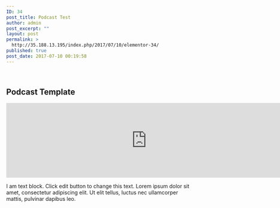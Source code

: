 ```yaml
---
ID: 34
post_title: Podcast Test
author: admin
post_excerpt: ""
layout: post
permalink: >
  http://35.188.13.195/index.php/2017/07/10/elementor-34/
published: true
post_date: 2017-07-10 00:19:58
---
```

&nbsp;
<h2>Podcast Template</h2>
<iframe src="https://w.soundcloud.com/player/?visual=false&amp;url=https%3A%2F%2Fapi.soundcloud.com%2Ftracks%2F36701924&amp;show_artwork=true&amp;maxwidth=750&amp;maxheight=1000&amp;auto_play=false&amp;buying=false&amp;liking=true&amp;download=true&amp;sharing=false&amp;show_comments=false&amp;show_playcount=true&amp;show_user=true&amp;color" width="750" height="200" frameborder="no" scrolling="no"></iframe>

I am text block. Click edit button to change this text. Lorem ipsum dolor sit amet, consectetur adipiscing elit. Ut elit tellus, luctus nec ullamcorper mattis, pulvinar dapibus leo.